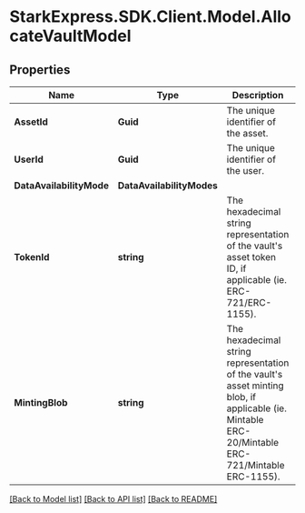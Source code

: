 # StarkExpress.SDK.Client.Model.AllocateVaultModel

## Properties

Name | Type | Description | Notes
------------ | ------------- | ------------- | -------------
**AssetId** | **Guid** | The unique identifier of the asset. | [optional] 
**UserId** | **Guid** | The unique identifier of the user. | [optional] 
**DataAvailabilityMode** | **DataAvailabilityModes** |  | 
**TokenId** | **string** | The hexadecimal string representation of the vault&#39;s asset token ID, if applicable (ie. ERC-721/ERC-1155). | [optional] 
**MintingBlob** | **string** | The hexadecimal string representation of the vault&#39;s asset minting blob, if applicable (ie. Mintable ERC-20/Mintable ERC-721/Mintable ERC-1155). | [optional] 

[[Back to Model list]](../README.md#documentation-for-models) [[Back to API list]](../README.md#documentation-for-api-endpoints) [[Back to README]](../README.md)

